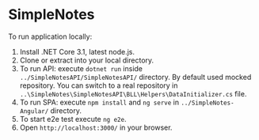 # SimpleNotes 

To run application locally: 

1. Install .NET Core 3.1, latest node.js.
2. Clone or extract into your local directory.
3. To run API: execute `dotnet run` inside `../SimpleNotesAPI/SimpleNotesAPI/` directory.
  By default used mocked repository. You can switch to a real repository in `..\SimpleNotes\SimpleNotesAPI\BLL\Helpers\DataInitializer.cs` file.
4. To run SPA: execute `npm install` and `ng serve` in `../SimpleNotes-Angular/` directory.
5. To start e2e test execute `ng e2e`.
6. Open `http://localhost:3000/` in your browser.
